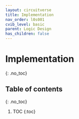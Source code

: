```yaml
---
layout: circuitverse
title: Implementation
nav_order: l0s001
cvib_level: basic
parent: Logic Design
has_children: false
---
```


# Implementation
{: .no_toc}

## Table of contents
{: .no_toc}

1. TOC
{:toc}
